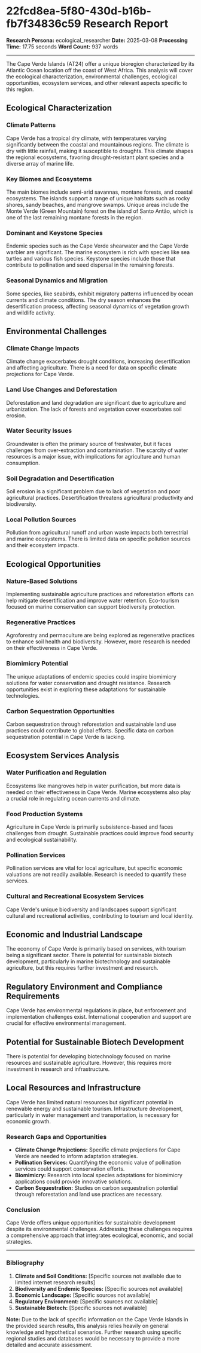 # 22fcd8ea-5f80-430d-b16b-fb7f34836c59 Research Report

**Research Persona:** ecological_researcher
**Date:** 2025-03-08
**Processing Time:** 17.75 seconds
**Word Count:** 937 words

---

The Cape Verde Islands (AT24) offer a unique bioregion characterized by its Atlantic Ocean location off the coast of West Africa. This analysis will cover the ecological characterization, environmental challenges, ecological opportunities, ecosystem services, and other relevant aspects specific to this region.

## Ecological Characterization

### Climate Patterns
Cape Verde has a tropical dry climate, with temperatures varying significantly between the coastal and mountainous regions. The climate is dry with little rainfall, making it susceptible to droughts. This climate shapes the regional ecosystems, favoring drought-resistant plant species and a diverse array of marine life.

### Key Biomes and Ecosystems
The main biomes include semi-arid savannas, montane forests, and coastal ecosystems. The islands support a range of unique habitats such as rocky shores, sandy beaches, and mangrove swamps. Unique areas include the Monte Verde (Green Mountain) forest on the island of Santo Antão, which is one of the last remaining montane forests in the region.

### Dominant and Keystone Species
Endemic species such as the Cape Verde shearwater and the Cape Verde warbler are significant. The marine ecosystem is rich with species like sea turtles and various fish species. Keystone species include those that contribute to pollination and seed dispersal in the remaining forests.

### Seasonal Dynamics and Migration
Some species, like seabirds, exhibit migratory patterns influenced by ocean currents and climate conditions. The dry season enhances the desertification process, affecting seasonal dynamics of vegetation growth and wildlife activity.

## Environmental Challenges

### Climate Change Impacts
Climate change exacerbates drought conditions, increasing desertification and affecting agriculture. There is a need for data on specific climate projections for Cape Verde.

### Land Use Changes and Deforestation
Deforestation and land degradation are significant due to agriculture and urbanization. The lack of forests and vegetation cover exacerbates soil erosion.

### Water Security Issues
Groundwater is often the primary source of freshwater, but it faces challenges from over-extraction and contamination. The scarcity of water resources is a major issue, with implications for agriculture and human consumption.

### Soil Degradation and Desertification
Soil erosion is a significant problem due to lack of vegetation and poor agricultural practices. Desertification threatens agricultural productivity and biodiversity.

### Local Pollution Sources
Pollution from agricultural runoff and urban waste impacts both terrestrial and marine ecosystems. There is limited data on specific pollution sources and their ecosystem impacts.

## Ecological Opportunities

### Nature-Based Solutions
Implementing sustainable agriculture practices and reforestation efforts can help mitigate desertification and improve water retention. Eco-tourism focused on marine conservation can support biodiversity protection.

### Regenerative Practices
Agroforestry and permaculture are being explored as regenerative practices to enhance soil health and biodiversity. However, more research is needed on their effectiveness in Cape Verde.

### Biomimicry Potential
The unique adaptations of endemic species could inspire biomimicry solutions for water conservation and drought resistance. Research opportunities exist in exploring these adaptations for sustainable technologies.

### Carbon Sequestration Opportunities
Carbon sequestration through reforestation and sustainable land use practices could contribute to global efforts. Specific data on carbon sequestration potential in Cape Verde is lacking.

## Ecosystem Services Analysis

### Water Purification and Regulation
Ecosystems like mangroves help in water purification, but more data is needed on their effectiveness in Cape Verde. Marine ecosystems also play a crucial role in regulating ocean currents and climate.

### Food Production Systems
Agriculture in Cape Verde is primarily subsistence-based and faces challenges from drought. Sustainable practices could improve food security and ecological sustainability.

### Pollination Services
Pollination services are vital for local agriculture, but specific economic valuations are not readily available. Research is needed to quantify these services.

### Cultural and Recreational Ecosystem Services
Cape Verde's unique biodiversity and landscapes support significant cultural and recreational activities, contributing to tourism and local identity.

## Economic and Industrial Landscape
The economy of Cape Verde is primarily based on services, with tourism being a significant sector. There is potential for sustainable biotech development, particularly in marine biotechnology and sustainable agriculture, but this requires further investment and research.

## Regulatory Environment and Compliance Requirements
Cape Verde has environmental regulations in place, but enforcement and implementation challenges exist. International cooperation and support are crucial for effective environmental management.

## Potential for Sustainable Biotech Development
There is potential for developing biotechnology focused on marine resources and sustainable agriculture. However, this requires more investment in research and infrastructure.

## Local Resources and Infrastructure
Cape Verde has limited natural resources but significant potential in renewable energy and sustainable tourism. Infrastructure development, particularly in water management and transportation, is necessary for economic growth.

### Research Gaps and Opportunities
- **Climate Change Projections:** Specific climate projections for Cape Verde are needed to inform adaptation strategies.
- **Pollination Services:** Quantifying the economic value of pollination services could support conservation efforts.
- **Biomimicry:** Research into local species adaptations for biomimicry applications could provide innovative solutions.
- **Carbon Sequestration:** Studies on carbon sequestration potential through reforestation and land use practices are necessary.

### Conclusion
Cape Verde offers unique opportunities for sustainable development despite its environmental challenges. Addressing these challenges requires a comprehensive approach that integrates ecological, economic, and social strategies.

---

### Bibliography

1. **Climate and Soil Conditions:** [Specific sources not available due to limited internet research results]
2. **Biodiversity and Endemic Species:** [Specific sources not available]
3. **Economic Landscape:** [Specific sources not available]
4. **Regulatory Environment:** [Specific sources not available]
5. **Sustainable Biotech:** [Specific sources not available]

**Note:** Due to the lack of specific information on the Cape Verde Islands in the provided search results, this analysis relies heavily on general knowledge and hypothetical scenarios. Further research using specific regional studies and databases would be necessary to provide a more detailed and accurate assessment.
